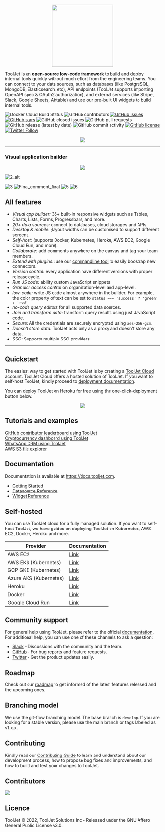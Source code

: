 <p align="center">
  <img src="https://user-images.githubusercontent.com/7828962/143565889-f4c51c89-fc7e-471c-90b6-42ae697bca6b.png" width="200" />
  <br/>
</p>

ToolJet is an **open-source low-code framework** to build and deploy internal tools quickly without much effort from the engineering teams. You can connect to your data sources, such as databases (like PostgreSQL, MongoDB, Elasticsearch, etc), API endpoints (ToolJet supports importing OpenAPI spec & OAuth2 authorization), and external services (like Stripe, Slack, Google Sheets, Airtable) and use our pre-built UI widgets to build internal tools.

![Docker Cloud Build Status](https://img.shields.io/docker/cloud/build/tooljet/tooljet-ce)
![GitHub contributors](https://img.shields.io/github/contributors/tooljet/tooljet)
[![GitHub issues](https://img.shields.io/github/issues/ToolJet/ToolJet)](https://github.com/ToolJet/ToolJet/issues)
[![GitHub stars](https://img.shields.io/github/stars/ToolJet/ToolJet)](https://github.com/ToolJet/ToolJet/stargazers)
![GitHub closed issues](https://img.shields.io/github/issues-closed/tooljet/tooljet)
![GitHub pull requests](https://img.shields.io/github/issues-pr-raw/tooljet/tooljet)
![GitHub release (latest by date)](https://img.shields.io/github/v/release/tooljet/tooljet)
![GitHub commit activity](https://img.shields.io/github/commit-activity/m/tooljet/tooljet)
[![GitHub license](https://img.shields.io/github/license/ToolJet/ToolJet)](https://github.com/ToolJet/ToolJet)
[![Twitter Follow](https://img.shields.io/twitter/follow/ToolJet?style=social)](https://twitter.com/ToolJet)


<p align="center">
  <kbd>
    <img src="https://user-images.githubusercontent.com/7828962/149466475-1d1f0b3e-8e25-49e8-a5c9-73e068f78de9.png"/>
  </kbd>
</p>


---

### Visual application builder 
<p align="center">
  <kbd>
    <img src="https://user-images.githubusercontent.com/7828962/152667206-aaa0ae52-1260-48ce-9d0d-0f2e478f9fd1.png"/>
  </kbd>
</p>


![2_alt](https://user-images.githubusercontent.com/7828962/152912302-625f7f3e-3659-46cc-9be6-b52c4a3c370c.png)



![3](https://user-images.githubusercontent.com/7828962/152912291-f5019ed6-e319-4b00-910f-ee7bdb1c05d7.png)
![Final_comment_final](https://user-images.githubusercontent.com/7828962/152912265-a9d4a25f-0853-43af-b92a-322af6b0a4eb.gif)
![5](https://user-images.githubusercontent.com/7828962/152912276-e85c16a4-438f-4b88-9072-18e60017f74b.png)
![6](https://user-images.githubusercontent.com/7828962/152912278-422458b9-eec0-477c-9554-672091734901.png)



## All features

- *Visual app builder:* 35+ built-in responsive widgets such as Tables, Charts, Lists, Forms, Progressbars, and more.
- *20+ data sources:* connect to databases, cloud storages and APIs.
- *Desktop & mobile*: ;layout widths can be customised to support different screens. 
- *Self-host:* (supports Docker, Kubernetes, Heroku, AWS EC2, Google Cloud Run, and more).
- *Collaborate:* add comments anywhere on the canvas and tag your team members.
- *Extend with plugins:*: use our [commandline tool](https://www.npmjs.com/package/tooljet) to easily boostrap new connectors.
- *Version control:* every application have different versions with proper release cycle.
- *Run JS code:* ability custom JavaScript snippets
- *Granular access control* on organization-level and app-level.
- *low-code:* write JS code almost anywhere in the builder. For example, the color property of text can be set to `status === 'success' ? 'green' : 'red'`
- *no-code query editors* for all supported data sources.
- *Join and transform data:* transform query results using just JavaScript code. 
- *Secure:* All the credentials are securely encrypted using `aes-256-gcm`.
- *Doesn't store data:* ToolJet acts only as a proxy and doesn't store any data.
- *SSO:* Supports multiple SSO providers

<hr>

## Quickstart 
The easiest way to get started with ToolJet is by creating a [ToolJet Cloud](https://tooljet.com) account. ToolJet Cloud offers a hosted solution of ToolJet. If you want to self-host ToolJet, kindly proceed to [deployment documentation](https://docs.tooljet.com/docs/deployment/architecture).

You can deploy ToolJet on Heroku for free using the one-click-deployment button below.
<p align="center">
<a href="https://heroku.com/deploy?template=https://github.com/tooljet/tooljet/tree/main"><img src="https://www.herokucdn.com/deploy/button.svg" /></a>
</P>

## Tutorials and examples 

[GitHub contributor leaderboard using ToolJet](https://blog.tooljet.io/building-a-github-contributor-leaderboard-using-tooljet/)<br>
[Cryptocurrency dashboard using ToolJet](https://blog.tooljet.com/how-to-build-a-cryptocurrency-dashboard-in-10-minutes/)<br>
[WhatsApp CRM using ToolJet](https://blog.tooljet.com/build-a-whatsapp-crm-using-tooljet-within-10-mins/)<br>
[AWS S3 file explorer](https://blog.tooljet.com/building-an-app-to-view-and-upload-files-in-aws-s3-bucket/)<br>

## Documentation
Documentation is available at https://docs.tooljet.com.

- [Getting Started](https://docs.tooljet.com)<br>
- [Datasource Reference](https://docs.tooljet.com/docs/data-sources/airtable/)<br>
- [Widget Reference](https://docs.tooljet.com/docs/widgets/button)

## Self-hosted
You can use ToolJet cloud for a fully managed solution. If you want to self-host ToolJet, we have guides on deploying ToolJet on Kubernetes, AWS EC2, Docker, Heroku and more.

| Provider  | Documentation |
| ------------- | ------------- |
| AWS EC2 | [Link](https://docs.tooljet.com/docs/deployment/ec2)  |
| AWS EKS (Kubernetes) | [Link](https://docs.tooljet.com/docs/deployment/kubernetes)   |
| GCP GKE (Kubernetes) | [Link](https://docs.tooljet.com/docs/deployment/kubernetes-gke)   |
| Azure AKS (Kubernetes) | [Link](https://docs.tooljet.com/docs/deployment/kubernetes-aks)   |
| Heroku  | [Link](https://docs.tooljet.com/docs/deployment/heroku)  |
| Docker  | [Link](https://docs.tooljet.com/docs/deployment/docker)   |
| Google Cloud Run  | [Link](https://docs.tooljet.com/docs/deployment/google-cloud-run)   |

## Community support
For general help using ToolJet, please refer to the official [documentation](https://docs.tooljet.com/docs/intro/). For additional help, you can use one of these channels to ask a question:

- [Slack](https://join.slack.com/t/tooljet/shared_invite/zt-r2neyfcw-KD1COL6t2kgVTlTtAV5rtg) - Discussions with the community and the team.
- [GitHub](https://github.com/ToolJet/ToolJet/issues) - For bug reports and feature requests.
- [Twitter](https://twitter.com/ToolJet) - Get the product updates easily.

## Roadmap
Check out our [roadmap](https://github.com/ToolJet/ToolJet/projects/2) to get informed of the latest features released and the upcoming ones.

## Branching model
We use the git-flow branching model. The base branch is `develop`. If you are looking for a stable version, please use the main branch or tags labeled as v1.x.x.

## Contributing
Kindly read our [Contributing Guide](CONTRIBUTING.md) to learn and understand about our development process, how to propose bug fixes and improvements, and how to build and test your changes to ToolJet. <br>

## Contributors
<a href="https://github.com/tooljet/tooljet/graphs/contributors">
  <img src="https://contrib.rocks/image?repo=tooljet/tooljet" />
</a>

## Licence
ToolJet © 2022, ToolJet Solutions Inc - Released under the GNU Affero General Public License v3.0.
